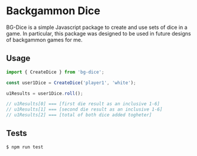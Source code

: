 # Backgammon Dice

BG-Dice is a simple Javascript package to create and use sets of dice in a game. In particular, this package was designed to be used in future designs of backgammon games for me.

## Usage

```javascript
import { CreateDice } from 'bg-dice';

const user1Dice = CreateDice('player1', 'white');

u1Results = user1Dice.roll();

// u1Results[0] === [first die result as an inclusive 1-6]
// u1Results[1] === [second die result as an inclusive 1-6]
// u1Results[2] === [total of both dice added togheter]
```

## Tests

```bash
$ npm run test
```